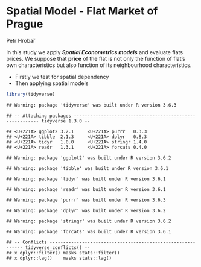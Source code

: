 Spatial Model - Flat Market of Prague
================
Petr Hrobař

In this study we apply ***Spatial Econometrics models*** and evaluate
flats prices. We suppose that **price** of the flat is not only the
function of flat’s own characteristics but also function of its
neighbourhood characteristics.

  - Firstly we test for spatial dependency
  - Then applying spatial models

<!-- end list -->

``` r
library(tidyverse)
```

    ## Warning: package 'tidyverse' was built under R version 3.6.3

    ## -- Attaching packages --------------------------------------------------------- tidyverse 1.3.0 --

    ## <U+221A> ggplot2 3.2.1     <U+221A> purrr   0.3.3
    ## <U+221A> tibble  2.1.3     <U+221A> dplyr   0.8.3
    ## <U+221A> tidyr   1.0.0     <U+221A> stringr 1.4.0
    ## <U+221A> readr   1.3.1     <U+221A> forcats 0.4.0

    ## Warning: package 'ggplot2' was built under R version 3.6.2

    ## Warning: package 'tibble' was built under R version 3.6.1

    ## Warning: package 'tidyr' was built under R version 3.6.1

    ## Warning: package 'readr' was built under R version 3.6.1

    ## Warning: package 'purrr' was built under R version 3.6.3

    ## Warning: package 'dplyr' was built under R version 3.6.2

    ## Warning: package 'stringr' was built under R version 3.6.2

    ## Warning: package 'forcats' was built under R version 3.6.1

    ## -- Conflicts ------------------------------------------------------------ tidyverse_conflicts() --
    ## x dplyr::filter() masks stats::filter()
    ## x dplyr::lag()    masks stats::lag()
